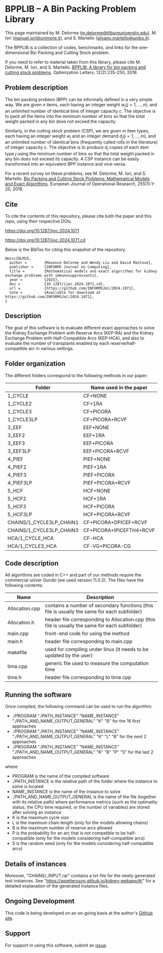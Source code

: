 # BPPLIB – A Bin Packing Problem Library

This page maintained by M. Delorme (m.delorme@tilburguniversity.edu), M. Iori (manuel.iori@unimore.it), and S. Martello (silvano.martello@unibo.it). 

The BPPLIB is a collection of codes, benchmarks, and links for the one-dimensional Bin Packing and Cutting Stock problem. 

If you need to refer to material taken from this library, please cite M. Delorme, M. Iori, and S. Martello. [BPPLIB: A library for bin packing and cutting stock problems](https://link.springer.com/article/10.1007/s11590-017-1192-z). Optimization Letters, 12(2):235-250, 2018.


## Problem description

The bin packing problem (BPP) can be informally defined in a very simple way. We are given $n$ items, each having an integer weight $w_j (j = 1, ..., n)$, and an unlimited number of identical bins of integer capacity $c$. The objective is to pack all the items into the minimum number of bins so that the total weight packed in any bin does not exceed the capacity.

Similarly, in the cutting stock problem (CSP), we are given $m$ item types, each having an integer weight $w_j$ and an integer demand $d_j (j = 1, ..., m)$, and an unlimited number of identical bins (frequently called rolls in the literature) of integer capacity $c$. The objective is to produce $d_j$ copies of each item type $j$ using the minimum number of bins so that the total weight packed in any bin does not exceed its capacity. A CSP instance can be easily transformed into an equivalent BPP instance and vice-versa.

For a recent survey on these problems, see M. Delorme, M. Iori, and S. Martello. [Bin Packing and Cutting Stock Problems: Mathematical Models and Exact Algorithms](https://www.sciencedirect.com/science/article/pii/S0377221716302491). European Journal of Operational Research, 255(1):1–20, 2016.

## Cite

To cite the contents of this repository, please cite both the paper and this repo, using their respective DOIs.

https://doi.org/10.1287/ijoc.2024.1071

https://doi.org/10.1287/ijoc.2024.1071.cd

Below is the BibTex for citing this snapshot of the repository.

```
@misc{DLM25,
  author =        {Maxence Delorme and Wendy Liu and David Manlove},
  publisher =     {INFORMS Journal on Computing},
  title =         {Mathematical models and exact algorithms for kidney exchange problems with immunosuppressants},
  year =          {2025},
  doi =           {10.1287/ijoc.2024.1071.cd},
  url =           {https://github.com/INFORMSJoC/2024.1071},
  note =          {Available for download at https://github.com/INFORMSJoC/2024.1071},
}  
```

## Description

The goal of this software is to evaluate different exact approaches to solve the Kidney Exchange Problem with Reserve Arcs (KEP-RA) and the Kidney Exchange Problem with Half-Compatible Arcs (KEP-HCA), 
and also to evaluate the number of transplants enabled by each reserve/half-compatible arc in various settings.

## Folder organization

The different folders correspond to the following methods in our paper:

| Folder  | Name used in the paper |
| ------------- | ------------- |
| 1_CYCLE | CF+NONE |
| 1_CYCLE2 | CF+1RA |
| 1_CYCLE3 | CF+PICORA |
| 1_CYCLE3LP | CF+PICORA+RCVF |
| 3_EEF | EEF+NONE |
| 3_EEF2 | EEF+1RA |
| 3_EEF3 | EEF+PICORA |
| 3_EEF3LP | EEF+PICORA+RCVF |
| 4_PIEF | PIEF+NONE |
| 4_PIEF2 | PIEF+1RA |
| 4_PIEF3 | PIEF+PICORA |
| 4_PIEF3LP | PIEF+PICORA+RCVF |
| 5_HCF | HCF+NONE |
| 5_HCF2 | HCF+1RA |
| 5_HCF3 | HCF+PICORA |
| 5_HCF3LP | HCF+PICORA+RCVF |
| CHAINS/1_CYCLE3LP_CHAIN1 | CF+PICORA+DPICEF+RCVF |
| CHAINS/1_CYCLE3LP_CHAIN3 | CF+PICORA+IPICEFTH4+RCVF |
| HCA/1_CYCLE_HCA | CF-HCA |
| HCA/1_CYCLE3_HCA | CF-VG+PICORA-CG |

## Code description

All algorithms are coded in C++ and part of our methods require the commercial solver Gurobi (we used version 11.0.2). The files have the following contents:

| Name  | Description |
| ------------- | ------------- |
| Allocation.cpp | contains a number of secondary functions (this file is usually the same for each subfolder)  |
| Allocation.h | header file corresponding to Allocation.cpp (this file is usually the same for each subfolder)  |
| main.cpp | front-end code for using the method  |
| main.h | header file corresponding to main.cpp  |
| makefile | used for compiling under linux (it needs to be updated by the user)  |
| time.cpp | generic file used to measure the computation time  |
| time.h | header file corresponding to time.cpp  |

## Running the software

Once compiled, the following command can be used to run the algorithm:
- ./PROGRAM "./PATH_INSTANCE" "NAME_INSTANCE" "./PATH_AND_NAME_OUTPUT_GENERAL" "K" "B" for the 16 first approaches
- ./PROGRAM "./PATH_INSTANCE" "NAME_INSTANCE" "./PATH_AND_NAME_OUTPUT_GENERAL" "K" "L" "B" for the next 2 approaches
- ./PROGRAM "./PATH_INSTANCE" "NAME_INSTANCE" "./PATH_AND_NAME_OUTPUT_GENERAL" "K" "B" "P" "S" for the last 2 approaches

where

- PROGRAM is the name of the compiled software 
- ./PATH_INSTANCE is the relative path of the folder where the instance to solve is located
- NAME_INSTANCE is the name of the instance to solve
- ./PATH_AND_NAME_OUTPUT_GENERAL is the name of the file (together with its relative path) where performance metrics (such as the optimality status, the CPU time required, or the number of variables) are stored after solving an instance
- K is the maximum cycle size
- L is the maximum chain length (only for the models allowing chains)
- B is the maximum number of reserve arcs allowed 
- P is the probability for an arc that is not compatible to be half-compatible (only for the models considering half-compatible arcs)
- S is the random seed (only for the models considering half-compatible arcs)

## Details of instances
Moreover, "CHAINS/_INPUT.rar" contains a txt-file for the newly generated test instances. 
See "https://wpettersson.github.io/kidney-webapp/#/" for a detailed explanation of the generated instance files.

## Ongoing Development

This code is being developed on an on-going basis at the author's
[GitHub site](https://github.com/mdelorme2/Mathematical_models_and_exact_algorithms_for_kidney_exchange_problems_with_immunosuppressants).

## Support

For support in using this software, submit an
[issue](https://github.com/mdelorme2/Mathematical_models_and_exact_algorithms_for_kidney_exchange_problems_with_immunosuppressants/issues/new).
